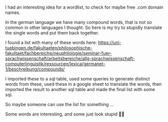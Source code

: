 I had an interesting idea for a wordlist, to check for maybe free .com domain names.

In the german language we have many compound words, that is not so common in other languages I thought.
So here is my try to stupidly translate the single words and put them back together.

I found a list with many of these words here: https://uni-tuebingen.de/fakultaeten/philosophische-fakultaet/fachbereiche/neuphilologie/seminar-fuer-sprachwissenschaft/arbeitsbereiche/allg-sprachwissenschaft-computerlinguistik/ressourcen/lexica/germanet-1/beschreibung/compounds/

I imported these to a sql table, used some queries to generate distinct words from these, used these in a google sheet to translate the words,
then imported the result to another sql table and made the final list with some sql.

So maybe someone can use the list for something ...

Some words are interesting, and some just look stupid 🤷‍♂️